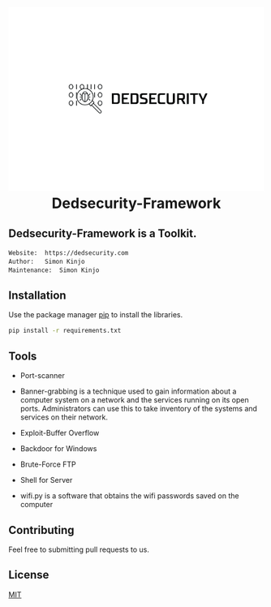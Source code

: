 <h1 align="center"><img src="./public/logosemfundo.png">Dedsecurity-Framework </h1>

## Dedsecurity-Framework is a Toolkit.

```bash
Website:  https://dedsecurity.com
Author:   Simon Kinjo
Maintenance:  Simon Kinjo
```

## Installation

Use the package manager [pip](https://pip.pypa.io/en/stable/) to install the libraries.

```bash
pip install -r requirements.txt
```

## Tools

- Port-scanner

- Banner-grabbing is a technique used to gain information about a computer system on a network and the services running on its open ports. Administrators can use this to take     inventory of the systems and services on their network.

- Exploit-Buffer Overflow

- Backdoor for Windows

- Brute-Force FTP

- Shell for Server

- wifi.py is a software that obtains the wifi passwords saved on the computer


## Contributing
Feel free to submitting pull requests to us.
## License
[MIT](https://opensource.org/licenses/MIT)
